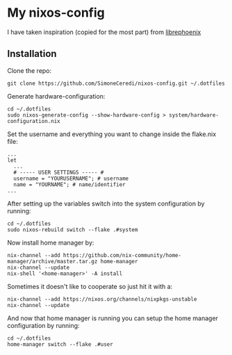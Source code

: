 # My nixos-config
I have taken inspiration (copied for the most part) from [librephoenix](https://github.com/librephoenix/nixos-config)

## Installation
Clone the repo:
```
git clone https://github.com/SimoneCeredi/nixos-config.git ~/.dotfiles
```
Generate hardware-configuration:
```
cd ~/.dotfiles
sudo nixos-generate-config --show-hardware-config > system/hardware-configuration.nix
```
Set the username and everything you want to change inside the flake.nix file:
```
...
let
  ...
  # ----- USER SETTINGS ----- #
  username = "YOURUSERNAME"; # username
  name = "YOURNAME"; # name/identifier
...
```
After setting up the variables switch into the system configuration by running:
```
cd ~/.dotfiles
sudo nixos-rebuild switch --flake .#system
```
Now install home manager by:
```
nix-channel --add https://github.com/nix-community/home-manager/archive/master.tar.gz home-manager
nix-channel --update
nix-shell '<home-manager>' -A install
```
Sometimes it doesn't like to cooperate so just hit it with a:
```
nix-channel --add https://nixos.org/channels/nixpkgs-unstable
nix-channel --update
```
And now that home manager is running you can setup the home manager configuration by running:
```
cd ~/.dotfiles
home-manager switch --flake .#user
```
